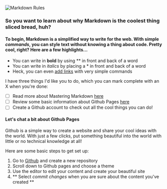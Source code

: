 ![Markdown Rules](https://www.pngarts.com/files/3/Brown-Bread-Transparent-Background-PNG.png)

### So you want to learn about why Markdown is the coolest thing sliced bread, huh?

#### To begin, Markdown is a simplified way to write for the web. **With simple _commands_, you can style text without knowing a thing about code. Pretty cool, right?** Here are a few highlights...

* You can write in **bold** by using ** in front and back of a word
* You can write in *italics* by placing a * in front and back of a word
* Heck, you can even [add links](https://www.theperfectloaf.com/) with very simple commands

I have three things I'd like you to do, which you can mark complete with an X when you're done:

- [ ] Read more about Mastering Markdown [here](https://guides.github.com/features/mastering-markdown/)
- [ ] Review some basic information about Github Pages [here](https://pages.github.com/)
- [ ] Create a Github account to check out all the cool things you can do!

#### Let's chat a bit about Github Pages

Github is a simple way to create a website and share your cool ideas with the world. With just a few clicks, put something beautiful into the world with little or no technical knowledge at all!

Here are some basic steps to get set up:

1. Go to [Github](www.github.com) and create a new repository
2. Scroll down to Github pages and choose a theme
3. Use the editor to edit your content and create your beautiful site
4. ** Select _commit changes_ when you are sure about the content you've created **

